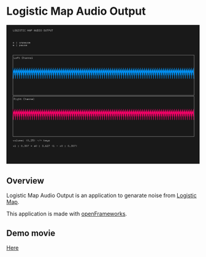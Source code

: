 # Logistic Map Audio Output

![screenshot](./screenshot.png)

## Overview

Logistic Map Audio Output is an application to genarate noise from [Logistic Map](https://en.wikipedia.org/wiki/Logistic_map).

This application is made with [openFrameworks](https://github.com/openframeworks/).

## Demo movie

[Here](https://youtu.be/cQQhHgLbwdo)
